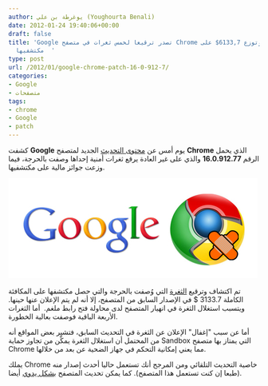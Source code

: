```yaml
---
author: يوغرطة بن علي (Youghourta Benali)
date: 2012-01-24 19:40:06+00:00
draft: false
title: 'Google تصدر ترقيعا لخمس ثغرات في متصفح Chrome إحداها حرجة وتوزع 6133,7$ على
  مكتشفيها  '
type: post
url: /2012/01/google-chrome-patch-16-0-912-7/
categories:
- Google
- متصفحات
tags:
- chrome
- Google
- patch
---
```


كشفت **Google** يوم أمس عن [محتوى التحديث](http://googlechromereleases.blogspot.com/2012/01/stable-channel-update_23.html) الجديد لمتصفح **Chrome** الذي يحمل الرقم **16.0.912.77** والذي على غير العادة يرقع ثغرات أمنية إحداها وصفت بالحرجة، فيما وزعت جوائز مالية على مكتشفيها.




[![جوجل تصدر ترقيعا جديدا لمتصفح كروم](google-Chrome-Patch.jpg)
](google-Chrome-Patch.jpg)




تم اكتشاف وترقيع [الثغرة](http://code.google.com/p/chromium/issues/detail?id=107182) التي وُصفت بالحرجة والتي حصل مكتشفها على المكافئة الكاملة 3133.7 $ في الإصدار السابق من المتصفح، إلا أنه لم يتم الإعلان عنها حينها. ويتسبب استغلال الثغرة في انهيار المتصفح لدى محاولة فتح رابط ملغم.  أما الثغرات الأربعة الباقية فوصفت بعالية الخطورة.




أما عن سبب "إغفال" الإعلان عن الثغرة في التحديث السابق، فتشير بعض المواقع أنه من المحتمل أن استغلال الثغرة يمكِّن من تجاوز حماية Sandbox التي يمتاز بها متصفح Chrome مما يعني إمكانية التحكم في جهاز الضحية عن بعد من خلالها.




يملك Chrome خاصية التحديث التلقائي ومن المرجح أنك تستعمل حاليا أحدث إصدار منه (طبعا إن كنت تستعمل هذا المتصفح). كما يمكن تحديث المتصفح [بشكل يدوي](http://support.google.com/chrome/bin/answer.py?hl=en&answer=95414) أيضا.
